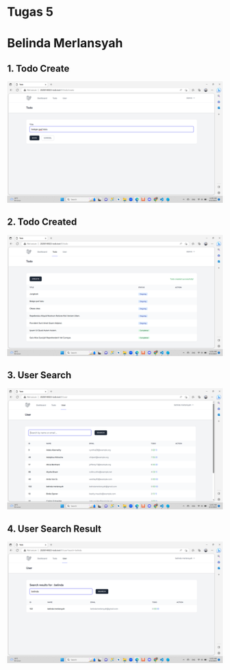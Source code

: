 # Tugas 5
# Belinda Merlansyah

## 1. Todo Create
![Alt text](screenshot/tugas5/TodoCreate.png)

## 2. Todo Created
![Alt text](screenshot/tugas5/TodoIndex.png)

## 3. User Search
![Alt text](screenshot/tugas5/TodoSearch.png)

## 4. User Search Result
![Alt text](screenshot/tugas5/TodoResult.png)
